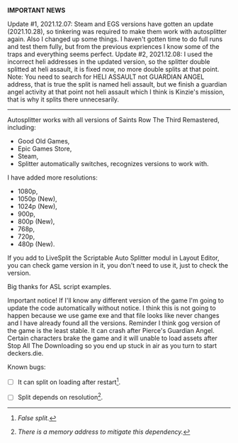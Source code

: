 **IMPORTANT NEWS**

Update #1, 2021.12.07: Steam and EGS versions have gotten an update (2021.10.28), so tinkering was required to make them work with autosplitter again. Also I changed up some things. I haven't gotten time to do full runs and test them fully, but from the previous expriences I know some of the traps and everything seems perfect.
Update #2, 2021.12.08: I used the incorrect heli addresses in the updated version, so the splitter double splitted at heli assault, it is fixed now, no more double splits at that point. Note: You need to search for HELI ASSAULT not GUARDIAN ANGEL address, that is true the split is named heli assault, but we finish a guardian angel activity at that point not heli assault which I think is Kinzie's mission, that is why it splits there unnecesarily.

<hr>
 
Autosplitter works with all versions of Saints Row The Third Remastered, including:

- Good Old Games,
- Epic Games Store,
- Steam,
- Splitter automatically switches, recognizes versions to work with.

I have added more resolutions:

- 1080p,
- 1050p (New),
- 1024p (New),
- 900p,
- 800p (New),
- 768p,
- 720p,
- 480p (New).

If you add to LiveSplit the Scriptable Auto Splitter modul in Layout Editor, you can check game version in it, you don't need to use it, just to check the version.

Big thanks for ASL script examples.

Important notice! If I'll know any different version of the game I'm going to update the code automatically without notice. I think this is not going to happen because we use game exe and that file looks like never changes and I have already found all the versions. Reminder I think gog version of the game is the least stable. It can crash after Pierce's Guardian Angel. Certain characters brake the game and it will unable to load assets after Stop All The Downloading so you end up stuck in air as you turn to start deckers.die.

Known bugs:
- [ ] It can split on loading after restart[^1].

- [ ] Split depends on resolution[^2].

[^1]: *False split.*
[^2]: *There is a memory address to mitigate this dependency.*
